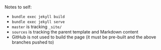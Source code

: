 Notes to self:

- `bundle exec jekyll build`
- `bundle exec jekyll serve`
- `master` is tracking `_site/`
- `sources` is tracking the parent template and Markdown content
- GitHub is not used to build the page (it must be pre-built and the above branches pushed to)
